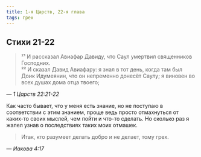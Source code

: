 ```yaml
---
title: 1-я Царств, 22-я глава
tags: грех
---
```


## Стихи 21-22

> ²¹ И рассказал Авиафар Давиду, что Саул умертвил священников Господних.  
> ²² И сказал Давид Авиафару: я знал в тот день, когда там был Доик Идумеянин,
> что он непременно донесёт Саулу; я виновен во всех душах дома отца твоего;

— <cite>1&nbsp;Царств&nbsp;22:21-22</cite>

Как часто бывает, что у меня есть знание, но не поступаю в соответствии с этим знанием, проще ведь просто отмахнуться от
каких-то своих мыслей, чем пойти и что-то сделать. Но сколько раз я жалел узнав о последствиях таких моих отмашек.

> Итак, кто разумеет делать добро и не делает, тому грех. 

— <cite>Иакова&nbsp;4:17</cite>
